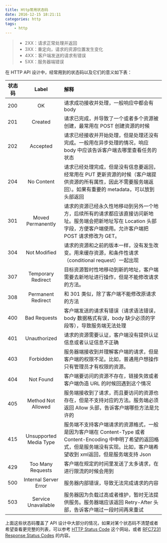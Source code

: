 ```yaml
---
title: Http常用状态码
date: 2016-12-15 18:21:11
categories: http
tags: 
    - http
---
```


> * 2XX：请求正常处理并返回
> * 3XX：重定向，请求的资源位置发生变化
> * 4XX：客户端发送的请求有错误
> * 5XX：服务器端错误

在 HTTP API 设计中，经常用到的状态码以及它们的意义如下表：
<!-- more -->

|状态码 | Label           | 解释  |
|------ |:---------------:| :----- |
| 200   | OK | 请求成功接收并处理，一般响应中都会有 body |
| 201   | Created | 请求已完成，并导致了一个或者多个资源被创建，最常用在 POST 创建资源的时候 |
| 202   | Accepted  | 请求已经接收并开始处理，但是处理还没有完成。一般用在异步处理的情况，响应 body 中应该告诉客户端去哪里查看任务的状态 |
| 204   | No Content | 请求已经处理完成，但是没有信息要返回，经常用在 PUT 更新资源的时候（客户端提供资源的所有属性，因此不需要服务端返回）。如果有重要的 metadata，可以放到头部返回 |
| 301   | Moved Permanently | 请求的资源已经永久性地移动到另外一个地方，后续所有的请求都应该直接访问新地址。服务端会把新地址写在 Location 头部字段，方便客户端使用。允许客户端把 POST 请求修改为 GET。 |
| 304   | Not Modified | 请求的资源和之前的版本一样，没有发生改变。用来缓存资源，和条件性请求（conditional request）一起出现 |
| 307   | Temporary Redirect | 目标资源暂时性地移动到新的地址，客户端需要去新地址进行操作，但是不能修改请求的方法。 |
| 308   | Permanent Redirect | 和 301 类似，除了客户端不能修改原请求的方法 |
| 400   | Bad Requests  | 客户端发送的请求有错误（请求语法错误，body 数据格式有误，body 缺少必须的字段等），导致服务端无法处理 |
| 401   | Unauthorized  | 请求的资源需要认证，客户端没有提供认证信息或者认证信息不正确 |
| 403   | Forbidden | 服务器端接收到并理解客户端的请求，但是客户端的权限不足。比如，普通用户想操作只有管理员才有权限的资源。 |
| 404   | Not Found | 客户端要访问的资源不存在，链接失效或者客户端伪造 URL 的时候回遇到这个情况 |
| 405   | Method Not Allowed | 服务端接收到了请求，而且要访问的资源也存在，但是不支持对应的方法。服务端必须返回 Allow 头部，告诉客户端哪些方法是允许的 |
| 415   | Unsupported Media Type    | 服务端不支持客户端请求的资源格式，一般是因为客户端在 Content-Type 或者 Content-Encoding 中申明了希望的返回格式，但是服务端没有实现。比如，客户端希望收到 xml返回，但是服务端支持 Json |
| 429   | Too Many Requests | 客户端在规定的时间里发送了太多请求，在进行限流的时候会用到 |
| 500   | Internal Server Error | 服务器内部错误，导致无法完成请求的内容 |
| 503   | Service Unavailable | 服务器因为负载过高或者维护，暂时无法提供服务。服务器端应该返回 Retry-After 头部，告诉客户端过一段时间再来重试 |

上面这些状态码覆盖了 API 设计中大部分的情况，如果对某个状态码不清楚或者希望查看更完整的列表，可以参考 [HTTP Status Code](https://httpstatuses.com/) 这个网站，或者 [RFC7231 Response Status Codes](https://tools.ietf.org/html/rfc7231#section-6) 的内容。
